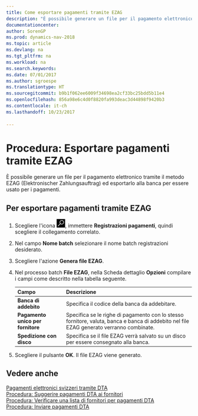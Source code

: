 ```yaml
---
title: Come esportare pagamenti tramite EZAG
description: "È possibile generare un file per il pagamento elettronico tramite il metodo EZAG (Elektronischer Zahlungsauftrag) ed esportarlo alla banca per essere usato per i pagamenti."
documentationcenter: 
author: SorenGP
ms.prod: dynamics-nav-2018
ms.topic: article
ms.devlang: na
ms.tgt_pltfrm: na
ms.workload: na
ms.search.keywords: 
ms.date: 07/01/2017
ms.author: sgroespe
ms.translationtype: HT
ms.sourcegitcommit: b9b1f062ee6009f34698ea2cf33bc25bdd5b11e4
ms.openlocfilehash: 856a98e6c4d0f8820fa993deac3d44898f9420b3
ms.contentlocale: it-ch
ms.lasthandoff: 10/23/2017

---
```

# <a name="how-to-export-payments-using-ezag"></a>Procedura: Esportare pagamenti tramite EZAG
È possibile generare un file per il pagamento elettronico tramite il metodo EZAG (Elektronischer Zahlungsauftrag) ed esportarlo alla banca per essere usato per i pagamenti.  

## <a name="to-export-payments-using-ezag"></a>Per esportare pagamenti tramite EZAG  

1.  Scegliere l'icona ![Cerca pagina o report](../../media/ui-search/search_small.png "icona Cerca pagina o report"), immettere **Registrazioni pagamenti**, quindi scegliere il collegamento correlato.  
2.  Nel campo **Nome batch** selezionare il nome batch registrazioni desiderato.  
3.  Scegliere l'azione **Genera file EZAG**.  
4.  Nel processo batch **File EZAG**, nella Scheda dettaglio **Opzioni** compilare i campi come descritto nella tabella seguente.  

    |Campo|Descrizione|  
    |---------------------------------|---------------------------------------|  
    |**Banca di addebito**|Specifica il codice della banca da addebitare.|  
    |**Pagamento unico per fornitore**|Specifica se le righe di pagamento con lo stesso fornitore, valuta, banca e banca di addebito nel file EZAG generato verranno combinate.|  
    |**Spedizione con disco**|Specifica se il file EZAG verrà salvato su un disco per essere consegnato alla banca.|  

5.  Scegliere il pulsante **OK**. Il file EZAG viene generato.  

## <a name="see-also"></a>Vedere anche  
 [Pagamenti elettronici svizzeri tramite DTA](swiss-electronic-payments-using-dta.md)   
 [Procedura: Suggerire pagamenti DTA ai fornitori](how-to-suggest-dta-payment-for-vendors.md)   
 [Procedura: Verificare una lista di fornitori per pagamenti DTA](how-to-verify-a-list-of-vendors-for-dta-payments.md)   
 [Procedura: Inviare pagamenti DTA](how-to-submit-dta-payments.md) 

